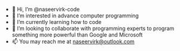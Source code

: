 - 👋 Hi, I’m @naseervirk-code
- 👀 I’m interested in advance computer programming
- 🌱 I’m currently learning how to code
- 💞️ I’m looking to collaborate with programming experts to program something more powerful than Google and Microsoft
- 📫 You may reach me at naseervirk@outlook.com

<!---
naseervirk-code/naseervirk-code is a ✨ special ✨ repository because its `README.md` (this file) appears on your GitHub profile.
You can click the Preview link to take a look at your changes.
--->
